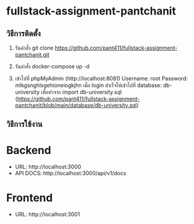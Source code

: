 # fullstack-assignment-pantchanit

## วิธีการติดตั้ง

1. รันคำสั่ง git clone https://github.com/pant411/fullstack-assignment-pantchanit.git 

2.	รันคำสั่ง docker-compose up -d
3.	เข้าไปที่ phpMyAdmin (http://localhost:8081) 
    Username: root
    Password: mlkgsnghlsgehioneiogkjhn
    เมื่อ login สำเร็จให้เข้าไปที่ database: db-university เพื่อทำจาก import db-university.sql (https://github.com/pant411/fullstack-assignment-pantchanit/blob/main/database/db-university.sql) 

## วิธีการใช้งาน

# Backend
- URL: http://localhost:3000
- API DOCS: http://localhost:3000/api/v1/docs

# Frontend
- URL: http://localhost:3001